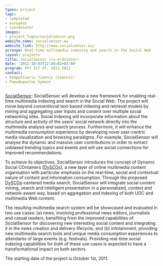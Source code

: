 ```yaml
---
types: project
tags:
- completed
- european
- coordinator
images:
- project_logos/socialsensor.png
website_name: socialsensor.eu
website_link: http://www.socialsensor.eu/
acronym: Real-time multimedia indexing and search in the Social Web
layout: projects
title: SocialSensor (co-ordinator)
date: '2011-10-03T12:40:02+03:00'
program: FP7 ICT IP, 2011-2013
contact: 
- Kompatsiaris Yiannis (Ioannis)
- Papadopoulos Symeon
---
```

<p><a href="http://www.socialsensor.eu/" target="_blank">SocialSensor</a>: <span class="green">SocialSensor</span> will develop a new framework for enabling real-time multimedia indexing and search in the Social Web. The project will move beyond conventional text-based indexing and retrieval models by mining and aggregating user inputs and content over multiple social networking sites. Social Indexing will incorporate information about the structure and activity of the users’ social network directly into the multimedia analysis and search process. <span class="green">Furthermore</span>, it will enhance the multimedia consumption experience by developing novel user-centric media visualization and browsing paradigms. For example, SocialSensor will analyse the dynamic and massive user contributions in order to extract unbiased trending topics and events and will use social connections for improved recommendations.</p>
<p><span class="green">To achieve</span> its objectives, SocialSensor introduces the concept of Dynamic Social COntainers (<acronym title="Dynamic Social COntainers">DySCOs</acronym>), a new layer of online multimedia content organisation with particular emphasis on the real-time, social and contextual nature of content and information consumption. Through the proposed <acronym title="Dynamic Social COntainers">DySCOs</acronym>-centered media search, SocialSensor will integrate social content mining, search and intelligent presentation in a personalized, context and network-aware way, based on aggregation and indexing of both UGC and multimedia Web content.</p>
<p><span class="green">The resulting</span> multimedia search system will be showcased and evaluated in two use cases: (a) news, involving professional news editors, journalists and casual readers, benefiting from the improved capabilities of SocialSensor for discovering new interesting social content and integrating it in the news creation and delivery lifecycle, and (b) infotainment, providing new multimedia search tools and unique media consumption experiences to attendants of large events (e.g. festivals). Providing real-time social indexing capabilities for both of these use cases is expected to have a transformational impact on both sectors.</p>
<p align="justify">The starting date of the project is October 1st, 2011.</p>
